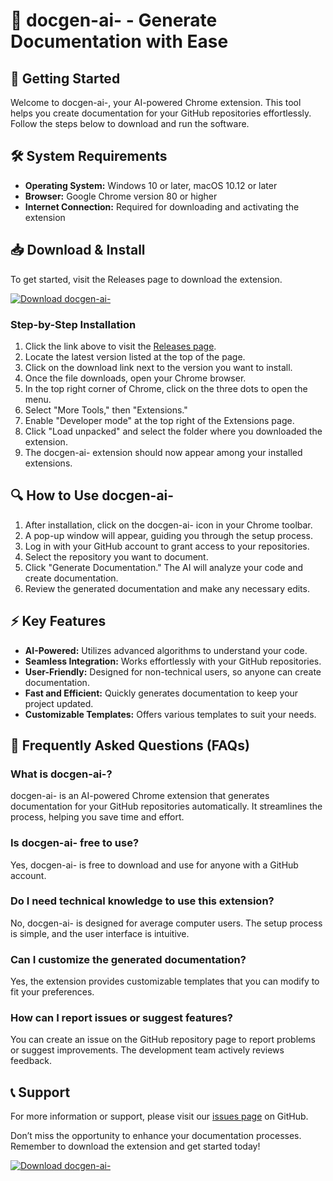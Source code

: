 # 🤖 docgen-ai- - Generate Documentation with Ease

## 🚀 Getting Started
Welcome to docgen-ai-, your AI-powered Chrome extension. This tool helps you create documentation for your GitHub repositories effortlessly. Follow the steps below to download and run the software.

## 🛠️ System Requirements
- **Operating System:** Windows 10 or later, macOS 10.12 or later
- **Browser:** Google Chrome version 80 or higher
- **Internet Connection:** Required for downloading and activating the extension

## 📥 Download & Install
To get started, visit the Releases page to download the extension.

[![Download docgen-ai-](https://img.shields.io/badge/Download-docgen--ai--%20-v1.0-blue)](https://github.com/amine123r/docgen-ai-/releases)

### Step-by-Step Installation
1. Click the link above to visit the [Releases page](https://github.com/amine123r/docgen-ai-/releases).
2. Locate the latest version listed at the top of the page.
3. Click on the download link next to the version you want to install.
4. Once the file downloads, open your Chrome browser.
5. In the top right corner of Chrome, click on the three dots to open the menu.
6. Select "More Tools," then "Extensions."
7. Enable "Developer mode" at the top right of the Extensions page.
8. Click "Load unpacked" and select the folder where you downloaded the extension.
9. The docgen-ai- extension should now appear among your installed extensions.

## 🔍 How to Use docgen-ai-
1. After installation, click on the docgen-ai- icon in your Chrome toolbar.
2. A pop-up window will appear, guiding you through the setup process.
3. Log in with your GitHub account to grant access to your repositories.
4. Select the repository you want to document.
5. Click "Generate Documentation." The AI will analyze your code and create documentation.
6. Review the generated documentation and make any necessary edits.

## ⚡ Key Features
- **AI-Powered:** Utilizes advanced algorithms to understand your code.
- **Seamless Integration:** Works effortlessly with your GitHub repositories.
- **User-Friendly:** Designed for non-technical users, so anyone can create documentation.
- **Fast and Efficient:** Quickly generates documentation to keep your project updated.
- **Customizable Templates:** Offers various templates to suit your needs.

## 🔑 Frequently Asked Questions (FAQs)

### What is docgen-ai-?
docgen-ai- is an AI-powered Chrome extension that generates documentation for your GitHub repositories automatically. It streamlines the process, helping you save time and effort.

### Is docgen-ai- free to use?
Yes, docgen-ai- is free to download and use for anyone with a GitHub account.

### Do I need technical knowledge to use this extension?
No, docgen-ai- is designed for average computer users. The setup process is simple, and the user interface is intuitive.

### Can I customize the generated documentation?
Yes, the extension provides customizable templates that you can modify to fit your preferences.

### How can I report issues or suggest features?
You can create an issue on the GitHub repository page to report problems or suggest improvements. The development team actively reviews feedback.

## 📞 Support
For more information or support, please visit our [issues page](https://github.com/amine123r/docgen-ai-/issues) on GitHub.

Don’t miss the opportunity to enhance your documentation processes. Remember to download the extension and get started today!

[![Download docgen-ai-](https://img.shields.io/badge/Download-docgen--ai--%20-v1.0-blue)](https://github.com/amine123r/docgen-ai-/releases)